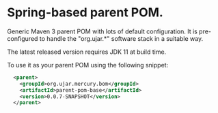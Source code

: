 # Spring-based parent POM.

Generic Maven 3 parent POM with lots of default configuration. It is pre-configured to handle the "org.ujar.*" software
stack in a suitable way.

The latest released version requires JDK 11 at build time.

To use it as your parent POM using the following snippet:

```xml
  <parent>
    <groupId>org.ujar.mercury.bom</groupId>
    <artifactId>parent-pom-base</artifactId>
    <version>0.0.7-SNAPSHOT</version>
  </parent>
```
